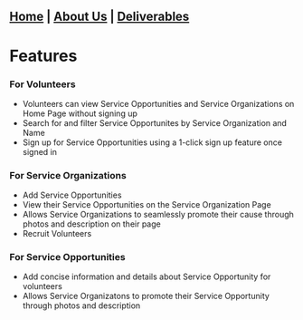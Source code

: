 [Home](index.md) | [About Us](about.md) | [Deliverables](deliverables.md)
---

# Features

### For Volunteers
* Volunteers can view Service Opportunities and Service Organizations on Home Page without signing up
* Search for and filter Service Opportunites by Service Organization and Name
* Sign up for Service Opportunities using a 1-click sign up feature once signed in

### For Service Organizations
* Add Service Opportunities
* View their Service Opportunities on the Service Organization Page
* Allows Service Organizations to seamlessly promote their cause through photos and description on their page
* Recruit Volunteers

### For Service Opportunities
* Add concise information and details about Service Opportunity for volunteers
* Allows Service Organizatons to promote their Service Opportunity through photos and description
